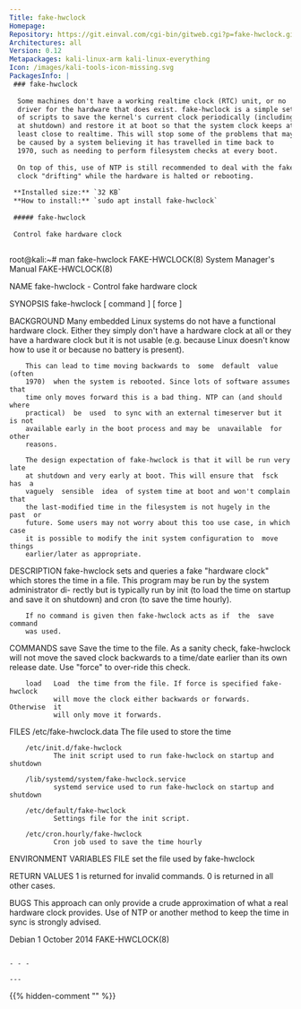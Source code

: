 ```yaml
---
Title: fake-hwclock
Homepage: 
Repository: https://git.einval.com/cgi-bin/gitweb.cgi?p=fake-hwclock.git
Architectures: all
Version: 0.12
Metapackages: kali-linux-arm kali-linux-everything 
Icon: /images/kali-tools-icon-missing.svg
PackagesInfo: |
 ### fake-hwclock
 
  Some machines don't have a working realtime clock (RTC) unit, or no
  driver for the hardware that does exist. fake-hwclock is a simple set
  of scripts to save the kernel's current clock periodically (including
  at shutdown) and restore it at boot so that the system clock keeps at
  least close to realtime. This will stop some of the problems that may
  be caused by a system believing it has travelled in time back to
  1970, such as needing to perform filesystem checks at every boot.
   
  On top of this, use of NTP is still recommended to deal with the fake
  clock "drifting" while the hardware is halted or rebooting.
 
 **Installed size:** `32 KB`  
 **How to install:** `sudo apt install fake-hwclock`  
 
 ##### fake-hwclock
 
 Control fake hardware clock
 
 ```
 root@kali:~# man fake-hwclock
 FAKE-HWCLOCK(8)             System Manager's Manual            FAKE-HWCLOCK(8)
 
 NAME
        fake-hwclock - Control fake hardware clock
 
 SYNOPSIS
        fake-hwclock [ command ] [ force ]
 
 BACKGROUND
        Many  embedded  Linux  systems do not have a functional hardware clock.
        Either they simply don't have a hardware clock at all or  they  have  a
        hardware  clock  but  it is not usable (e.g. because Linux doesn't know
        how to use it or because no battery is present).
 
        This can lead to time moving backwards to  some  default  value  (often
        1970)  when the system is rebooted. Since lots of software assumes that
        time only moves forward this is a bad thing. NTP can (and should  where
        practical)  be  used  to sync with an external timeserver but it is not
        available early in the boot process and may be  unavailable  for  other
        reasons.
 
        The design expectation of fake-hwclock is that it will be run very late
        at shutdown and very early at boot. This will ensure that  fsck  has  a
        vaguely  sensible  idea  of system time at boot and won't complain that
        the last-modified time in the filesystem is not hugely in the  past  or
        future. Some users may not worry about this too use case, in which case
        it is possible to modify the init system configuration to  move  things
        earlier/later as appropriate.
 
 DESCRIPTION
        fake-hwclock  sets and queries a fake "hardware clock" which stores the
        time in a file. This program may be run by the system administrator di-
        rectly  but  is  typically run by init (to load the time on startup and
        save it on shutdown) and cron (to save the time hourly).
 
        If no command is given then fake-hwclock acts as if  the  save  command
        was used.
 
 COMMANDS
        save   Save  the time to the file. As a sanity check, fake-hwclock will
               not move the saved clock backwards to a time/date  earlier  than
               its own release date. Use "force" to over-ride this check.
 
        load   Load  the time from the file. If force is specified fake-hwclock
               will move the clock either backwards or forwards.  Otherwise  it
               will only move it forwards.
 
 FILES
        /etc/fake-hwclock.data
               The file used to store the time
 
        /etc/init.d/fake-hwclock
               The init script used to run fake-hwclock on startup and shutdown
 
        /lib/systemd/system/fake-hwclock.service
               systemd service used to run fake-hwclock on startup and shutdown
 
        /etc/default/fake-hwclock
               Settings file for the init script.
 
        /etc/cron.hourly/fake-hwclock
               Cron job used to save the time hourly
 
 ENVIRONMENT VARIABLES
        FILE   set the file used by fake-hwclock
 
 RETURN VALUES
        1 is returned for invalid commands. 0 is returned in all other cases.
 
 BUGS
        This  approach  can  only  provide a crude approximation of what a real
        hardware clock provides. Use of NTP or another method to keep the  time
        in sync is strongly advised.
 
 Debian                          1 October 2014                 FAKE-HWCLOCK(8)
 ```
 
 - - -
 
---
```

{{% hidden-comment "<!--Do not edit anything above this line-->" %}}
